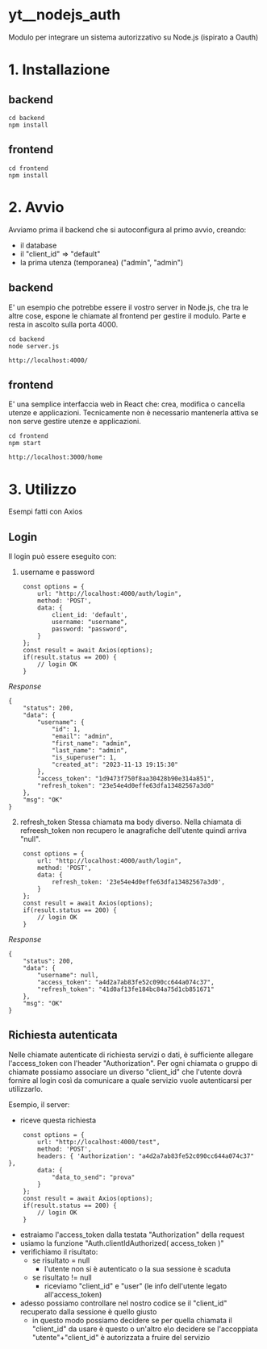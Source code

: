 # yt__nodejs_auth
Modulo per integrare un sistema autorizzativo su Node.js (ispirato a Oauth)

# 1. Installazione

## backend
```
cd backend
npm install
```

## frontend
```
cd frontend
npm install
```

# 2. Avvio
Avviamo prima il backend che si autoconfigura al primo avvio, creando:
- il database
- il "client_id" => "default"
- la prima utenza (temporanea) ("admin", "admin")

## backend
E' un esempio che potrebbe essere il vostro server in Node.js, che tra le altre cose, espone le chiamate al frontend per gestire il modulo.
Parte e resta in ascolto sulla porta 4000.

```
cd backend
node server.js

http://localhost:4000/
```

## frontend
E' una semplice interfaccia web in React che: crea, modifica o cancella utenze e applicazioni.
Tecnicamente non è necessario mantenerla attiva se non serve gestire utenze e applicazioni.

```
cd frontend
npm start

http://localhost:3000/home
```

# 3. Utilizzo
Esempi fatti con Axios
## Login
Il login può essere eseguito con:
1. username e password
```
    const options = {
        url: "http://localhost:4000/auth/login",
        method: 'POST',
        data: {
            client_id: 'default',
            username: "username",
            password: "password",
        }
    };
    const result = await Axios(options);
    if(result.status == 200) {
        // login OK
    }
```
*Response*
```
{
    "status": 200,
    "data": {
        "username": {
            "id": 1,
            "email": "admin",
            "first_name": "admin",
            "last_name": "admin",
            "is_superuser": 1,
            "created_at": "2023-11-13 19:15:30"
        },
        "access_token": "1d9473f750f8aa30428b90e314a851",
        "refresh_token": "23e54e4d0effe63dfa13482567a3d0"
    },
    "msg": "OK"
}
```
2. refresh_token
Stessa chiamata ma body diverso.
Nella chiamata di refreesh_token non recupero le anagrafiche dell'utente quindi arriva "null".
```
    const options = {
        url: "http://localhost:4000/auth/login",
        method: 'POST',
        data: {
            refresh_token: '23e54e4d0effe63dfa13482567a3d0',
        }
    };
    const result = await Axios(options);
    if(result.status == 200) {
        // login OK
    }
```
*Response*
```
{
    "status": 200,
    "data": {
        "username": null,
        "access_token": "a4d2a7ab83fe52c090cc644a074c37",
        "refresh_token": "41d0af13fe184bc84a75d1cb851671"
    },
    "msg": "OK"
}
```

## Richiesta autenticata
Nelle chiamate autenticate di richiesta servizi o dati, è sufficiente allegare l'access_token con l'header "Authorization".
Per ogni chiamata o gruppo di chiamate possiamo associare un diverso "client_id" che l'utente dovrà fornire al login così da comunicare a quale servizio vuole autenticarsi per utilizzarlo.

Esempio, il server:
- riceve questa richiesta
```
    const options = {
        url: "http://localhost:4000/test",
        method: 'POST',
        headers: { 'Authorization': "a4d2a7ab83fe52c090cc644a074c37" },
        data: {
            "data_to_send": "prova"
        }
    };
    const result = await Axios(options);
    if(result.status == 200) {
        // login OK
    }
```
- estraiamo l'access_token dalla testata "Authorization" della request
- usiamo la funzione "Auth.clientIdAuthorized( access_token )"
- verifichiamo il risultato:
    - se risultato = null
        - l'utente non si è autenticato o la sua sessione è scaduta
    - se risultato != null
        - riceviamo "client_id" e "user" (le info dell'utente legato all'access_token)
- adesso possiamo controllare nel nostro codice se il "client_id" recuperato dalla sessione è quello giusto
    - in questo modo possiamo decidere se per quella chiamata il "client_id" da usare è questo o un'altro e\o decidere se l'accoppiata "utente"+"client_id" è autorizzata a fruire del servizio

